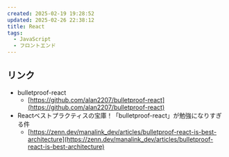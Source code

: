 ```yaml
---
created: 2025-02-19 19:28:52
updated: 2025-02-26 22:38:12
title: React
tags:
  - JavaScript
  - フロントエンド
---
```

## リンク
- bulletproof-react
	- [https://github.com/alan2207/bulletproof-react](https://github.com/alan2207/bulletproof-react)
- Reactベストプラクティスの宝庫！「bulletproof-react」が勉強になりすぎる件
	- [https://zenn.dev/manalink_dev/articles/bulletproof-react-is-best-architecture](https://zenn.dev/manalink_dev/articles/bulletproof-react-is-best-architecture)